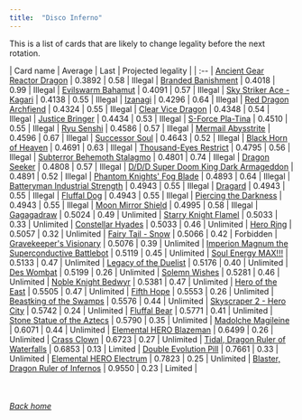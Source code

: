 ```yaml
---
title:  "Disco Inferno"
---
```


This is a list of cards that are likely to change legality before the next rotation.

| Card name | Average | Last | Projected legality |
| :-- |
[Ancient Gear Reactor Dragon](https://db.ygoprodeck.com/card/?search=Ancient%20Gear%20Reactor%20Dragon) | 0.3892 | 0.58 | Illegal |
[Branded Banishment](https://db.ygoprodeck.com/card/?search=Branded%20Banishment) | 0.4018 | 0.99 | Illegal |
[Evilswarm Bahamut](https://db.ygoprodeck.com/card/?search=Evilswarm%20Bahamut) | 0.4091 | 0.57 | Illegal |
[Sky Striker Ace - Kagari](https://db.ygoprodeck.com/card/?search=Sky%20Striker%20Ace%20-%20Kagari) | 0.4138 | 0.55 | Illegal |
[Izanagi](https://db.ygoprodeck.com/card/?search=Izanagi) | 0.4296 | 0.64 | Illegal |
[Red Dragon Archfiend](https://db.ygoprodeck.com/card/?search=Red%20Dragon%20Archfiend) | 0.4324 | 0.55 | Illegal |
[Clear Vice Dragon](https://db.ygoprodeck.com/card/?search=Clear%20Vice%20Dragon) | 0.4348 | 0.54 | Illegal |
[Justice Bringer](https://db.ygoprodeck.com/card/?search=Justice%20Bringer) | 0.4434 | 0.53 | Illegal |
[S-Force Pla-Tina](https://db.ygoprodeck.com/card/?search=S-Force%20Pla-Tina) | 0.4510 | 0.55 | Illegal |
[Ryu Senshi](https://db.ygoprodeck.com/card/?search=Ryu%20Senshi) | 0.4586 | 0.57 | Illegal |
[Mermail Abysstrite](https://db.ygoprodeck.com/card/?search=Mermail%20Abysstrite) | 0.4596 | 0.67 | Illegal |
[Successor Soul](https://db.ygoprodeck.com/card/?search=Successor%20Soul) | 0.4643 | 0.52 | Illegal |
[Black Horn of Heaven](https://db.ygoprodeck.com/card/?search=Black%20Horn%20of%20Heaven) | 0.4691 | 0.63 | Illegal |
[Thousand-Eyes Restrict](https://db.ygoprodeck.com/card/?search=Thousand-Eyes%20Restrict) | 0.4795 | 0.56 | Illegal |
[Subterror Behemoth Stalagmo](https://db.ygoprodeck.com/card/?search=Subterror%20Behemoth%20Stalagmo) | 0.4801 | 0.74 | Illegal |
[Dragon Seeker](https://db.ygoprodeck.com/card/?search=Dragon%20Seeker) | 0.4808 | 0.57 | Illegal |
[D/D/D Super Doom King Dark Armageddon](https://db.ygoprodeck.com/card/?search=D/D/D%20Super%20Doom%20King%20Dark%20Armageddon) | 0.4891 | 0.52 | Illegal |
[Phantom Knights' Fog Blade](https://db.ygoprodeck.com/card/?search=Phantom%20Knights'%20Fog%20Blade) | 0.4893 | 0.64 | Illegal |
[Batteryman Industrial Strength](https://db.ygoprodeck.com/card/?search=Batteryman%20Industrial%20Strength) | 0.4943 | 0.55 | Illegal |
[Dragard](https://db.ygoprodeck.com/card/?search=Dragard) | 0.4943 | 0.55 | Illegal |
[Fluffal Dog](https://db.ygoprodeck.com/card/?search=Fluffal%20Dog) | 0.4943 | 0.55 | Illegal |
[Piercing the Darkness](https://db.ygoprodeck.com/card/?search=Piercing%20the%20Darkness) | 0.4943 | 0.55 | Illegal |
[Moon Mirror Shield](https://db.ygoprodeck.com/card/?search=Moon%20Mirror%20Shield) | 0.4995 | 0.58 | Illegal |
[Gagagadraw](https://db.ygoprodeck.com/card/?search=Gagagadraw) | 0.5024 | 0.49 | Unlimited |
[Starry Knight Flamel](https://db.ygoprodeck.com/card/?search=Starry%20Knight%20Flamel) | 0.5033 | 0.33 | Unlimited |
[Constellar Hyades](https://db.ygoprodeck.com/card/?search=Constellar%20Hyades) | 0.5033 | 0.46 | Unlimited |
[Hero Ring](https://db.ygoprodeck.com/card/?search=Hero%20Ring) | 0.5057 | 0.32 | Unlimited |
[Fairy Tail - Snow](https://db.ygoprodeck.com/card/?search=Fairy%20Tail%20-%20Snow) | 0.5066 | 0.42 | Forbidden |
[Gravekeeper's Visionary](https://db.ygoprodeck.com/card/?search=Gravekeeper's%20Visionary) | 0.5076 | 0.39 | Unlimited |
[Imperion Magnum the Superconductive Battlebot](https://db.ygoprodeck.com/card/?search=Imperion%20Magnum%20the%20Superconductive%20Battlebot) | 0.5119 | 0.45 | Unlimited |
[Soul Energy MAX!!!](https://db.ygoprodeck.com/card/?search=Soul%20Energy%20MAX!!!) | 0.5133 | 0.47 | Unlimited |
[Legacy of the Duelist](https://db.ygoprodeck.com/card/?search=Legacy%20of%20the%20Duelist) | 0.5176 | 0.40 | Unlimited |
[Des Wombat](https://db.ygoprodeck.com/card/?search=Des%20Wombat) | 0.5199 | 0.26 | Unlimited |
[Solemn Wishes](https://db.ygoprodeck.com/card/?search=Solemn%20Wishes) | 0.5281 | 0.46 | Unlimited |
[Noble Knight Bedwyr](https://db.ygoprodeck.com/card/?search=Noble%20Knight%20Bedwyr) | 0.5381 | 0.47 | Unlimited |
[Hero of the East](https://db.ygoprodeck.com/card/?search=Hero%20of%20the%20East) | 0.5505 | 0.47 | Unlimited |
[Fifth Hope](https://db.ygoprodeck.com/card/?search=Fifth%20Hope) | 0.5553 | 0.26 | Unlimited |
[Beastking of the Swamps](https://db.ygoprodeck.com/card/?search=Beastking%20of%20the%20Swamps) | 0.5576 | 0.44 | Unlimited |
[Skyscraper 2 - Hero City](https://db.ygoprodeck.com/card/?search=Skyscraper%202%20-%20Hero%20City) | 0.5742 | 0.24 | Unlimited |
[Fluffal Bear](https://db.ygoprodeck.com/card/?search=Fluffal%20Bear) | 0.5771 | 0.41 | Unlimited |
[Stone Statue of the Aztecs](https://db.ygoprodeck.com/card/?search=Stone%20Statue%20of%20the%20Aztecs) | 0.5790 | 0.35 | Unlimited |
[Madolche Magileine](https://db.ygoprodeck.com/card/?search=Madolche%20Magileine) | 0.6071 | 0.44 | Unlimited |
[Elemental HERO Blazeman](https://db.ygoprodeck.com/card/?search=Elemental%20HERO%20Blazeman) | 0.6499 | 0.26 | Unlimited |
[Crass Clown](https://db.ygoprodeck.com/card/?search=Crass%20Clown) | 0.6723 | 0.27 | Unlimited |
[Tidal, Dragon Ruler of Waterfalls](https://db.ygoprodeck.com/card/?search=Tidal,%20Dragon%20Ruler%20of%20Waterfalls) | 0.6853 | 0.13 | Limited |
[Double Evolution Pill](https://db.ygoprodeck.com/card/?search=Double%20Evolution%20Pill) | 0.7661 | 0.33 | Unlimited |
[Elemental HERO Electrum](https://db.ygoprodeck.com/card/?search=Elemental%20HERO%20Electrum) | 0.7823 | 0.25 | Unlimited |
[Blaster, Dragon Ruler of Infernos](https://db.ygoprodeck.com/card/?search=Blaster,%20Dragon%20Ruler%20of%20Infernos) | 0.9550 | 0.23 | Limited |

<br>

###### [Back home](index)